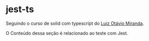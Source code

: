 # jest-ts
Seguindo o curso de solid com typescript do [Luiz Otávio Miranda](https://www.udemy.com/course/curso-de-javascript-moderno-do-basico-ao-avancado/).

O Conteúdo dessa seção é relacionado ao teste com Jest.
